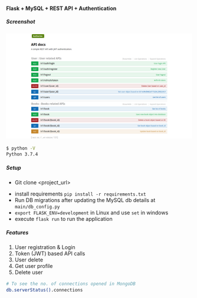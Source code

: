 #### Flask + MySQL + REST API + Authentication

##### Screenshot

![API docs Screenshot](apidocs.png)

```sh
$ python -V
Python 3.7.4
```

##### Setup
- Git clone <project_url>
<!-- - Install `sudo apt-get install libmysqlclient-dev` since `flask-mysqldb` package will be expecting mysql_config -->
- install requirements `pip install -r requirements.txt`
- Run DB migrations after updating the MySQL db details at `main/db_config.py`
- `export FLASK_ENV=development` in Linux and use `set` in windows
- execute `flask run` to run the application


##### Features
1. User registration & Login
2. Token (JWT) based API calls
3. User delete
4. Get user profile
5. Delete user


```sh
# To see the no. of connections opened in MongoDB
db.serverStatus().connections
```